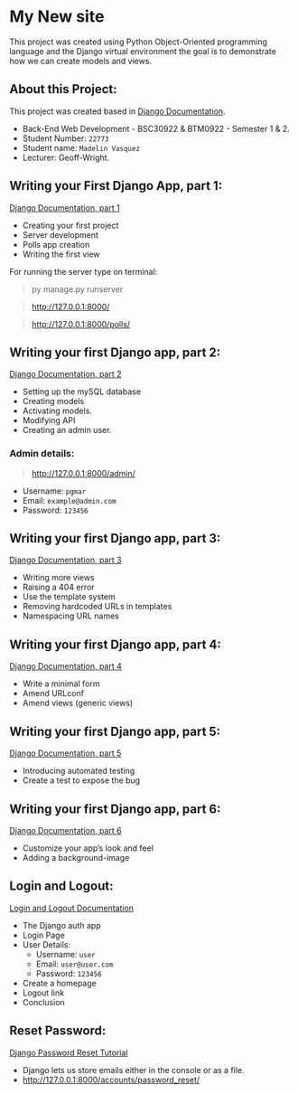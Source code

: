 # My New site
This project was created using Python Object-Oriented programming language and the Django virtual 
environment the goal is to demonstrate how we can create models and views.

## About this Project:
This project was created based in [Django Documentation](https://docs.djangoproject.com/en/4.1/).

- Back-End Web Development - BSC30922 & BTM0922 - Semester 1 & 2.
- Student Number: `22773`
- Student name: `Madelin Vasquez`
- Lecturer: Geoff-Wright. 

## Writing your First Django App, part 1:
[Django Documentation, part 1](https://docs.djangoproject.com/en/4.1/intro/tutorial01/)
- Creating your first project
- Server development 
- Polls app creation
- Writing the first view 

For running the server type on terminal:
> py manage.py runserver

> http://127.0.0.1:8000/

> http://127.0.0.1:8000/polls/


## Writing your first Django app, part 2:
[Django Documentation, part 2](https://docs.djangoproject.com/en/4.1/intro/tutorial02/)
- Setting up the mySQL database
- Creating models
- Activating models.
- Modifying API
- Creating an admin user.
### Admin details:
> http://127.0.0.1:8000/admin/ 
- Username: `pgmar`
- Email: `example@admin.com`
- Password: `123456`

## Writing your first Django app, part 3:
[Django Documentation, part 3](https://docs.djangoproject.com/en/4.1/intro/tutorial03/)
- Writing more views
- Raising a 404 error
- Use the template system
- Removing hardcoded URLs in templates
- Namespacing URL names

## Writing your first Django app, part 4:
[Django Documentation, part 4](https://docs.djangoproject.com/en/4.1/intro/tutorial04/)
- Write a minimal form
- Amend URLconf
- Amend views (generic views)

## Writing your first Django app, part 5:
[Django Documentation, part 5](https://docs.djangoproject.com/en/4.1/intro/tutorial05/)
- Introducing automated testing
- Create a test to expose the bug

## Writing your first Django app, part 6:
[Django Documentation, part 6](https://docs.djangoproject.com/en/4.1/intro/tutorial06/)
- Customize your app’s look and feel
- Adding a background-image


## Login and Logout:
[Login and Logout Documentation](https://learndjango.com/tutorials/django-login-and-logout-tutorial)
- The Django auth app
- Login Page
- User Details:
    - Username: `user`
    - Email: `user@user.com`
    - Password: `123456`
- Create a homepage
- Logout link
- Conclusion

## Reset Password:
[Django Password Reset Tutorial](https://learndjango.com/tutorials/django-password-reset-tutorial)
- Django lets us store emails either in the console or as a file.
- http://127.0.0.1:8000/accounts/password_reset/

